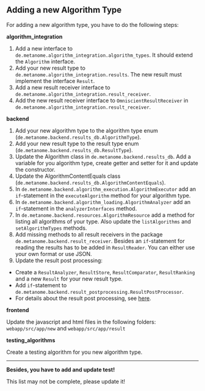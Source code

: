 ## Adding a new Algorithm Type

For adding a new algorithm type, you have to do the following steps:

**algorithm_integration**

1. Add a new interface to `de.metanome.algorithm_integration.algorithm_types`. It should extend the `Algorithm` interface.
2. Add your new result type to `de.metanome.algorithm_integration.results`. The new result must implement the interface `Result`.
3. Add a new result receiver interface to `de.metanome.algorithm_integration.result_receiver`.
4. Add the new result receiver interface to `OmniscientResultReceiver` in `de.metanome.algorithm_integration.result_receiver`.

**backend**

1. Add your new algorithm type to the algorithm type enum (`de.metanome.backend.results_db.AlgorithmType`).
2. Add your new result type to the result type enum (`de.metanome.backend.results_db.ResultType`).
3. Update the Algorithm class in `de.metanome.backend.results_db`. Add a variable for you algorithm type, create getter and setter for it and update the constructor.
4. Update the AlgorithmContentEquals class (`de.metanome.backend.results_db.AlgorithmContentEquals`).
3. In `de.metanome.backend.algorithm_execution.AlgorithmExecutor` add an `if`-statement in the `executeAlgorithm` method for your algorithm type.
4. In `de.metanome.backend.algorithm_loading.AlgorithmAnalyzer` add an `if`-statement in the `analyzerInterfaces` method.
5. In `de.metanome.backend.resources.AlgorithmResource` add a method for listing all algorithms of your type. Also update the `listAlgorithms` and `setAlgorithmTypes` methods.
6. Add missing methods to all result receivers in the package `de.metanome.backend.result_receiver`. Besides an `if`-statement for reading the results has to be added in `ResultReader`. You can either use your own format or use JSON.
7. Update the result post processing:
* Create a `ResultAnalyzer`, `ResultStore`, `ResultComparator`, `ResultRanking` and a new `Result` for your new result type.
* Add `if`-statement to `de.metanome.backend.result_postprocessing.ResultPostProcessor`.
* For details about the result post processing, see [here](https://github.com/HPI-Information-Systems/Metanome/wiki/Result-Post-Processing).

**frontend**

Update the javascript and html files in the following folders: `webapp/src/app/new` and `webapp/src/app/result`

**testing_algorithms**

Create a testing algorithm for you new algorithm type.



***


**Besides, you have to add and update test!**

This list may not be complete, please update it!
